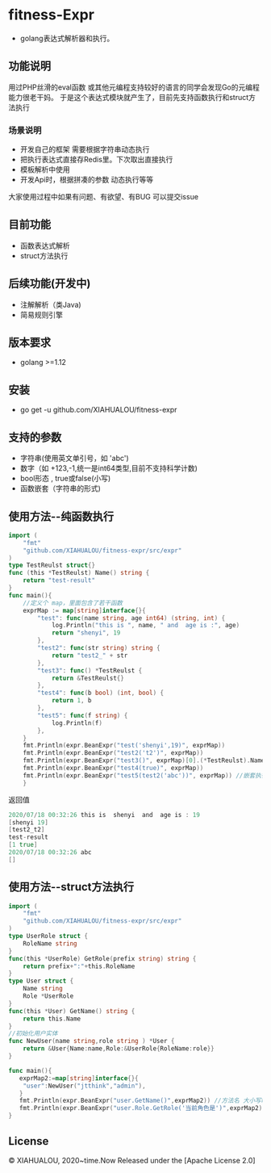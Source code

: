 # fitness-Expr
* golang表达式解析器和执行。
## 功能说明
用过PHP丝滑的eval函数 或其他元编程支持较好的语言的同学会发现Go的元编程能力很老干妈。
于是这个表达式模块就产生了，目前先支持函数执行和struct方法执行
### 场景说明
 * 开发自己的框架 需要根据字符串动态执行
 * 把执行表达式直接存Redis里。下次取出直接执行
 * 模板解析中使用
 * 开发Api时，根据拼凑的参数 动态执行等等
 
 大家使用过程中如果有问题、有欲望、有BUG 可以提交issue
## 目前功能
* 函数表达式解析
* struct方法执行

## 后续功能(开发中)
* 注解解析（类Java)
* 简易规则引擎

## 版本要求
* golang >=1.12


## 安装
* go get -u github.com/XIAHUALOU/fitness-expr

## 支持的参数
* 字符串(使用英文单引号，如 'abc')
* 数字（如 +123,-1,统一是int64类型,目前不支持科学计数)
* bool形态 , true或false(小写)
* 函数嵌套（字符串的形式)

## 使用方法--纯函数执行
```go
import (
	"fmt"
	"github.com/XIAHUALOU/fitness-expr/src/expr"
)
type TestReulst struct{}
func (this *TestReulst) Name() string {
	return "test-result"
}
func main(){
	//定义个 map，里面包含了若干函数
	exprMap := map[string]interface{}{
		"test": func(name string, age int64) (string, int) {
			log.Println("this is ", name, " and  age is :", age)
			return "shenyi", 19
		},
		"test2": func(str string) string {
			return "test2_" + str
		},
		"test3": func() *TestReulst {
			return &TestReulst{}
		},
		"test4": func(b bool) (int, bool) {
			return 1, b
		},
		"test5": func(f string) {
			log.Println(f)
		},
	}
	fmt.Println(expr.BeanExpr("test('shenyi',19)", exprMap))
	fmt.Println(expr.BeanExpr("test2('t2')", exprMap))
	fmt.Println(expr.BeanExpr("test3()", exprMap)[0].(*TestReulst).Name())
	fmt.Println(expr.BeanExpr("test4(true)", exprMap))
	fmt.Println(expr.BeanExpr("test5(test2('abc'))", exprMap)) //嵌套执行
	}
```
返回值
```go
2020/07/18 00:32:26 this is  shenyi  and  age is : 19
[shenyi 19]
[test2_t2]
test-result
[1 true]
2020/07/18 00:32:26 abc
[]


```
## 使用方法--struct方法执行
```go
import (
	"fmt"
    "github.com/XIAHUALOU/fitness-expr/src/expr"
)
type UserRole struct {
	RoleName string
}
func(this *UserRole) GetRole(prefix string) string {
	return prefix+":"+this.RoleName
}
type User struct {
	Name string
	Role *UserRole
}
func(this *User) GetName() string {
	return this.Name
}
//初始化用户实体
func NewUser(name string,role string ) *User {
	return &User{Name:name,Role:&UserRole{RoleName:role}}
}

func main(){
   exprMap2:=map[string]interface{}{
   	"user":NewUser("jtthink","admin"),
   }
   fmt.Println(expr.BeanExpr("user.GetName()",exprMap2)) //方法名 大小写敏感
   fmt.Println(expr.BeanExpr("user.Role.GetRole('当前角色是')",exprMap2)) //方法名 大小写敏感
}

```



## License
© XIAHUALOU, 2020~time.Now
Released under the [Apache License 2.0]
